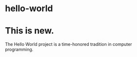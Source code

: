 # hello-world

This is new.
============

The Hello World project is a time-honored tradition in computer programming.
